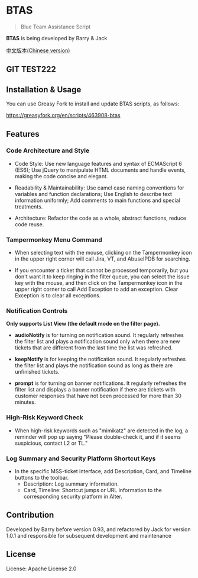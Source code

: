 # BTAS

> Blue Team Assistance Script

**BTAS** is being developed by Barry & Jack

[中文版本(Chinese version)](README.zh-cn.md)

## GIT TEST222
## Installation & Usage

You can use Greasy Fork to install and update BTAS scripts, as follows:

https://greasyfork.org/en/scripts/463908-btas


## Features

### Code Architecture and Style
- Code Style: Use new language features and syntax of ECMAScript 6 (ES6); Use jQuery to manipulate HTML documents and handle events, making the code concise and elegant.

- Readability & Maintainability: Use camel case naming conventions for variables and function declarations; Use English to describe text information uniformly; Add comments to main functions and special treatments.

- Architecture: Refactor the code as a whole, abstract functions, reduce code reuse.

### Tampermonkey Menu Command
- When selecting text with the mouse, clicking on the Tampermonkey icon in the upper right corner will call Jira, VT, and AbuseIPDB for searching.

- If you encounter a ticket that cannot be processed temporarily, but you don't want it to keep ringing in the filter queue, you can select the issue key with the mouse, and then click on the Tampermonkey icon in the upper right corner to call Add Exception to add an exception. Clear Exception is to clear all exceptions.

### Notification Controls
**Only supports List View (the default mode on the filter page).**
- **audioNotify** is for turning on notification sound. It regularly refreshes the filter list and plays a notification sound only when there are new tickets that are different from the last time the list was refreshed.

- **keepNotify** is for keeping the notification sound. It regularly refreshes the filter list and plays the notification sound as long as there are unfinished tickets.

- **prompt** is for turning on banner notifications. It regularly refreshes the filter list and displays a banner notification if there are tickets with customer responses that have not been processed for more than 30 minutes.

### High-Risk Keyword Check
- When high-risk keywords such as "mimikatz" are detected in the log, a reminder will pop up saying "Please double-check it, and if it seems suspicious, contact L2 or TL."


### Log Summary and Security Platform Shortcut Keys
- In the specific MSS-ticket interface, add Description, Card, and Timeline buttons to the toolbar.
    - Description: Log summary information.
    - Card, Timeline: Shortcut jumps or URL information to the corresponding security platform in Alter.


## Contribution
Developed by Barry before version 0.93, and refactored by Jack for version 1.0.1 and responsible for subsequent development and maintenance


## License
License: Apache License 2.0
